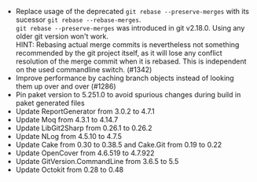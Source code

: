 * Replace usage of the deprecated `git rebase --preserve-merges` with its sucessor `git rebase --rebase-merges`.  
  `git rebase --preserve-merges` was introduced in git v2.18.0. Using any older git version won't work.  
  HINT: Rebasing actual merge commits is nevertheless not something recommended by the git project itself,
  as it will lose any conflict resolution of the merge commit when it is rebased. 
  This is independent on the used commandline switch. (#1342)
* Improve performance by caching branch objects instead of looking them up over and over (#1286)
* Pin paket version to 5.251.0 to avoid spurious changes during build in paket generated files
* Update ReportGenerator from 3.0.2 to 4.7.1
* Update Moq from 4.3.1 to 4.14.7
* Update LibGit2Sharp from 0.26.1 to 0.26.2
* Update NLog from 4.5.10 to 4.7.5
* Update Cake from 0.30 to 0.38.5 and Cake.Git from 0.19 to 0.22
* Update OpenCover from 4.6.519 to 4.7.922
* Update GitVersion.CommandLine from 3.6.5 to 5.5
* Update Octokit from 0.28 to 0.48
